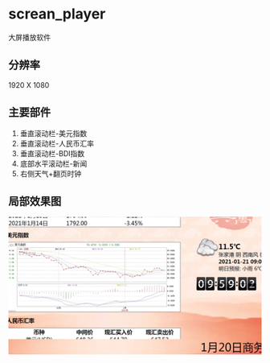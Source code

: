 # screan_player
大屏播放软件
## 分辨率 ##
1920 X 1080
## 主要部件 ##
1. 垂直滚动栏-美元指数
2. 垂直滚动栏-人民币汇率
3. 垂直滚动栏-BDI指数
4. 底部水平滚动栏-新闻
5. 右侧天气+翻页时钟
## 局部效果图 ##
![效果图(局部)](./screen_player.jpg)
